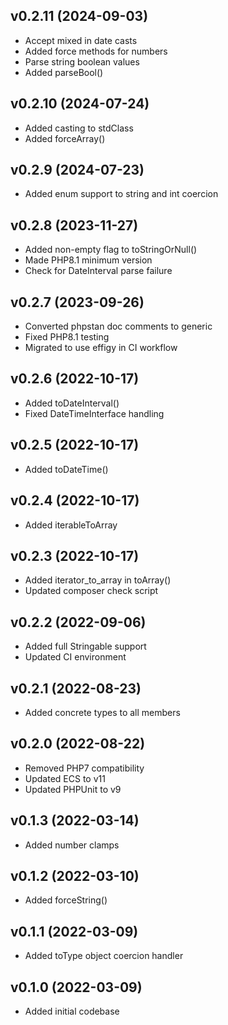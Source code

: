 ## v0.2.11 (2024-09-03)
* Accept mixed in date casts
* Added force methods for numbers
* Parse string boolean values
* Added parseBool()

## v0.2.10 (2024-07-24)
* Added casting to stdClass
* Added forceArray()

## v0.2.9 (2024-07-23)
* Added enum support to string and int coercion

## v0.2.8 (2023-11-27)
* Added non-empty flag to toStringOrNull()
* Made PHP8.1 minimum version
* Check for DateInterval parse failure

## v0.2.7 (2023-09-26)
* Converted phpstan doc comments to generic
* Fixed PHP8.1 testing
* Migrated to use effigy in CI workflow

## v0.2.6 (2022-10-17)
* Added toDateInterval()
* Fixed DateTimeInterface handling

## v0.2.5 (2022-10-17)
* Added toDateTime()

## v0.2.4 (2022-10-17)
* Added iterableToArray

## v0.2.3 (2022-10-17)
* Added iterator_to_array in toArray()
* Updated composer check script

## v0.2.2 (2022-09-06)
* Added full Stringable support
* Updated CI environment

## v0.2.1 (2022-08-23)
* Added concrete types to all members

## v0.2.0 (2022-08-22)
* Removed PHP7 compatibility
* Updated ECS to v11
* Updated PHPUnit to v9

## v0.1.3 (2022-03-14)
* Added number clamps

## v0.1.2 (2022-03-10)
* Added forceString()

## v0.1.1 (2022-03-09)
* Added toType object coercion handler

## v0.1.0 (2022-03-09)
* Added initial codebase
